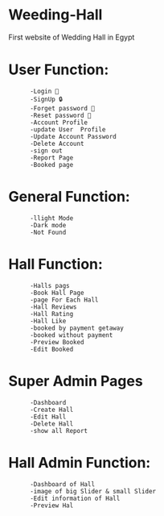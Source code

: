 # Weeding-Hall
First website of Wedding Hall in Egypt
# User Function: 


          -Login 🔐
          -SignUp 🔒
          -Forget password 🔑
          -Reset password 🔑
          -Account Profile
          -update User  Profile 
          -Update Account Password 
          -Delete Account 
          -sign out 
          -Report Page 
          -Booked page 
          

# General Function:


          -llight Mode 
          -Dark mode 
          -Not Found 
          
# Hall Function:


          -Halls pags
          -Book Hall Page
          -page For Each Hall
          -Hall Reviews
          -Hall Rating 
          -Hall Like
          -booked by payment getaway
          -booked without payment
          -Preview Booked 
          -Edit Booked 

# Super Admin Pages 


          -Dashboard
          -Create Hall
          -Edit Hall
          -Delete Hall 
          -show all Report

# Hall Admin Function:


          -Dashboard of Hall
          -image of big Slider & small Slider
          -Edit information of Hall 
          -Preview Hal
